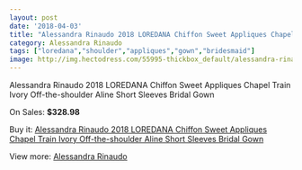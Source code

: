 ```yaml
---
layout: post
date: '2018-04-03'
title: "Alessandra Rinaudo 2018 LOREDANA Chiffon Sweet Appliques Chapel Train Ivory Off-the-shoulder Aline Short Sleeves Bridal Gown"
category: Alessandra Rinaudo
tags: ["loredana","shoulder","appliques","gown","bridesmaid"]
image: http://img.hectodress.com/55995-thickbox_default/alessandra-rinaudo-2018-loredana-chiffon-sweet-appliques-chapel-train-ivory-off-the-shoulder-aline-short-sleeves-bridal-gown.jpg
---
```

Alessandra Rinaudo 2018 LOREDANA Chiffon Sweet Appliques Chapel Train Ivory Off-the-shoulder Aline Short Sleeves Bridal Gown

On Sales: **$328.98**
<a href="https://www.hectodress.com/alessandra-rinaudo/17532-alessandra-rinaudo-2018-loredana-chiffon-sweet-appliques-chapel-train-ivory-off-the-shoulder-aline-short-sleeves-bridal-gown.html"><amp-img layout="responsive" width="600" height="600" src="//img.hectodress.com/55995-thickbox_default/alessandra-rinaudo-2018-loredana-chiffon-sweet-appliques-chapel-train-ivory-off-the-shoulder-aline-short-sleeves-bridal-gown.jpg" alt="Alessandra Rinaudo 2018 LOREDANA Chiffon Sweet Appliques Chapel Train Ivory Off-the-shoulder Aline Short Sleeves Bridal Gown 0" /></a>
<a href="https://www.hectodress.com/alessandra-rinaudo/17532-alessandra-rinaudo-2018-loredana-chiffon-sweet-appliques-chapel-train-ivory-off-the-shoulder-aline-short-sleeves-bridal-gown.html"><amp-img layout="responsive" width="600" height="600" src="//img.hectodress.com/55998-thickbox_default/alessandra-rinaudo-2018-loredana-chiffon-sweet-appliques-chapel-train-ivory-off-the-shoulder-aline-short-sleeves-bridal-gown.jpg" alt="Alessandra Rinaudo 2018 LOREDANA Chiffon Sweet Appliques Chapel Train Ivory Off-the-shoulder Aline Short Sleeves Bridal Gown 1" /></a>
<a href="https://www.hectodress.com/alessandra-rinaudo/17532-alessandra-rinaudo-2018-loredana-chiffon-sweet-appliques-chapel-train-ivory-off-the-shoulder-aline-short-sleeves-bridal-gown.html"><amp-img layout="responsive" width="600" height="600" src="//img.hectodress.com/55997-thickbox_default/alessandra-rinaudo-2018-loredana-chiffon-sweet-appliques-chapel-train-ivory-off-the-shoulder-aline-short-sleeves-bridal-gown.jpg" alt="Alessandra Rinaudo 2018 LOREDANA Chiffon Sweet Appliques Chapel Train Ivory Off-the-shoulder Aline Short Sleeves Bridal Gown 2" /></a>
<a href="https://www.hectodress.com/alessandra-rinaudo/17532-alessandra-rinaudo-2018-loredana-chiffon-sweet-appliques-chapel-train-ivory-off-the-shoulder-aline-short-sleeves-bridal-gown.html"><amp-img layout="responsive" width="600" height="600" src="//img.hectodress.com/55996-thickbox_default/alessandra-rinaudo-2018-loredana-chiffon-sweet-appliques-chapel-train-ivory-off-the-shoulder-aline-short-sleeves-bridal-gown.jpg" alt="Alessandra Rinaudo 2018 LOREDANA Chiffon Sweet Appliques Chapel Train Ivory Off-the-shoulder Aline Short Sleeves Bridal Gown 3" /></a>

Buy it: [Alessandra Rinaudo 2018 LOREDANA Chiffon Sweet Appliques Chapel Train Ivory Off-the-shoulder Aline Short Sleeves Bridal Gown](https://www.hectodress.com/alessandra-rinaudo/17532-alessandra-rinaudo-2018-loredana-chiffon-sweet-appliques-chapel-train-ivory-off-the-shoulder-aline-short-sleeves-bridal-gown.html "Alessandra Rinaudo 2018 LOREDANA Chiffon Sweet Appliques Chapel Train Ivory Off-the-shoulder Aline Short Sleeves Bridal Gown")

View more: [Alessandra Rinaudo](https://www.hectodress.com/9-alessandra-rinaudo "Alessandra Rinaudo")